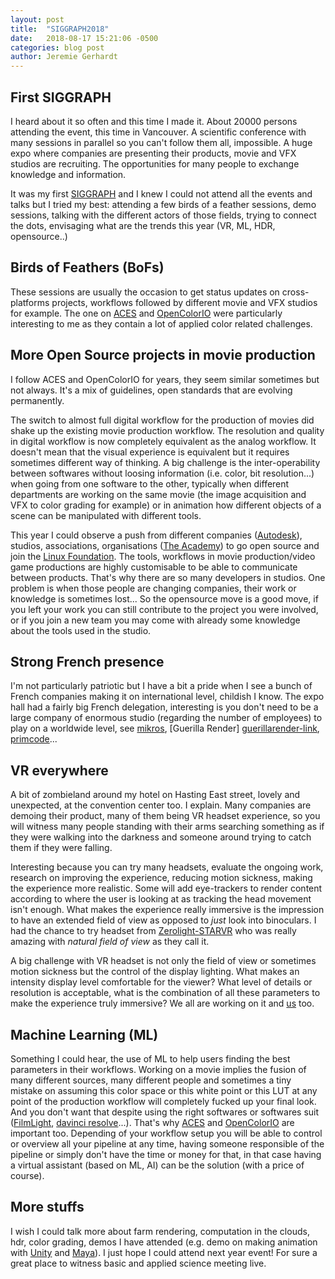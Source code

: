 ```yaml
---
layout: post
title:  "SIGGRAPH2018"
date:   2018-08-17 15:21:06 -0500
categories: blog post
author: Jeremie Gerhardt
---
```


## First SIGGRAPH
I heard about it so often and this time I made it. About 20000 persons attending the event, this time in Vancouver. A scientific conference with many sessions in parallel so you can't follow them all, impossible. A huge expo where companies are presenting their products, movie and VFX studios are recruiting. The opportunities for many people to exchange knowledge and information.

It was my first [SIGGRAPH][SIGGRAPH-link] and I knew I could not attend all the events and talks but I tried my best: attending a few birds of a feather sessions, demo sessions, talking with the different actors of those fields, trying to connect the dots, envisaging what are the trends this year (VR, ML, HDR, opensource..)

## Birds of Feathers (BoFs)
These sessions are usually the occasion to get status updates on cross-platforms projects, workflows followed by different movie and VFX studios for example. The one on [ACES][ACES-link] and [OpenColorIO][opencolorio-link] were particularly interesting to me as they contain a lot of applied color related challenges.

## More Open Source projects in movie production
I follow ACES and OpenColorIO for years, they seem similar sometimes but not always. It's a mix of guidelines, open standards that are evolving permanently.

The switch to almost full digital workflow for the production of movies did shake up the existing movie production workflow. The resolution and quality in digital workflow is now completely equivalent as the analog workflow. It doesn't mean that the visual experience is equivalent but it requires sometimes different way of thinking. A big challenge is the inter-operability between softwares without loosing information (i.e. color, bit resolution...) when going from one software to the other, typically when different departments are working on the same movie (the image acquisition and VFX to color grading for example) or in animation how different objects of a scene can be manipulated with different tools.

This year I could observe a push from different companies ([Autodesk][Autodesk-link]), studios, associations, organisations ([The Academy][ACES-link]) to go open source and join the [Linux Foundation][LinuxFoundation-link]. The tools, workflows in movie production/video game productions are highly customisable to be able to communicate between products. That's why there are so many developers in studios. One problem is when those people are changing companies, their work or knowledge is sometimes lost... So the opensource move is a good move, if you left your work you can still contribute to the project you were involved, or if you join a new team you may come with already some knowledge about the tools used in the studio.

## Strong French presence
I'm not particularly patriotic but I have a bit a pride when I see a bunch of French companies making it on international level, childish I know. The expo hall had a fairly big French delegation, interesting is you don't need to be a large company of enormous studio (regarding the number of employees) to play on a worldwide level, see [mikros][mikkros-link], [Guerilla Render]
[guerillarender-link], [primcode][primcode-link]...

## VR everywhere
A bit of zombieland around my hotel on Hasting East street, lovely and unexpected, at the convention center too. I explain. Many companies are demoing their product, many of them being VR headset experience, so you will witness many people standing with their arms searching something as if they were walking into the darkness and someone around trying to catch them if they were falling.

Interesting because you can try many headsets, evaluate the ongoing work, research on improving the experience, reducing motion sickness, making the experience more realistic. Some will add eye-trackers to render content according to where the user is looking at as tracking the head movement isn't enough. What makes the experience really immersive is the impression to have an extended field of view as opposed to *just* look into binoculars. I had the chance to try headset from [Zerolight-STARVR][starVR-link] who was really amazing with *natural field of view* as they call it.

A big challenge with VR headset is not only the field of view or sometimes motion sickness but the control of the display lighting. What makes an intensity display level comfortable for the viewer? What level of details or resolution is acceptable, what is the combination of all these parameters to make the experience truly immersive? We all are working on it and [us][irystec-link] too.

## Machine Learning (ML)
Something I could hear, the use of ML to help users finding the best parameters in their workflows. Working on a movie implies the fusion of many different sources, many different people and sometimes a tiny mistake on assuming this color space or this white point or this LUT at any point of the production workflow will completely fucked up your final look. And you don't want that despite using the right softwares or softwares suit ([FilmLight][filmlight-link], [davinci resolve][davinci-link]...). That's why [ACES][ACES-link] and [OpenColorIO][opencolorio-link] are important too. Depending of your workflow setup you will be able to control or overview all your pipeline at any time, having someone responsible of the pipeline or simply don't have the time or money for that, in that case having a virtual assistant (based on ML, AI) can be the solution (with a price of course).

## More stuffs
I wish I could talk more about farm rendering, computation in the clouds, hdr, color grading, demos I have attended (e.g. demo on making animation with [Unity][unity-link] and [Maya][maya-link]). I just hope I could attend next year event! For sure a great place to witness basic and applied science meeting live.

[ACES-link]:http://www.oscars.org/science-technology/sci-tech-projects/aces
[OpenColorIO-link]:http://opencolorio.org/
[FilmLight-link]:https://www.filmlight.ltd.uk/
[davinci-link]:https://www.blackmagicdesign.com/products/davinciresolve/
[LinuxFoundation-link]:https://www.linuxfoundation.org/
[Autodesk-link]:https://www.autodesk.ca
[IRYStec-link]:http://www.irystec.com/
[SIGGRAPH-link]:https://www.siggraph.org/
[starVR-link]:https://zerolight.com/
[mikkros-link]:http://www.mikrosimage.com/
[guerillarender-link]:http://guerillarender.com/
[primcode-link]:http://primcode.com/
[maya-link]:https://www.autodesk.ca/en/products/maya/overview
[unity-link]:https://unity3d.com/
